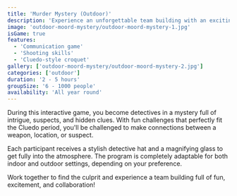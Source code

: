 ```yaml
---
title: 'Murder Mystery (Outdoor)'
description: 'Experience an unforgettable team building with an exciting murder mystery in Cluedo style!'
image: 'outdoor-moord-mystery/outdoor-moord-mystery-1.jpg'
isGame: true
features:
  - 'Communication game'
  - 'Shooting skills'
  - 'Cluedo-style croquet'
gallery: ['outdoor-moord-mystery/outdoor-moord-mystery-2.jpg']
categories: ['outdoor']
duration: '2 - 5 hours'
groupSize: '6 - 1000 people'
availability: 'All year round'
---
```


During this interactive game, you become detectives in a mystery full of intrigue, suspects, and hidden clues. With fun challenges that perfectly fit the Cluedo period, you'll be challenged to make connections between a weapon, location, or suspect.

Each participant receives a stylish detective hat and a magnifying glass to get fully into the atmosphere. The program is completely adaptable for both indoor and outdoor settings, depending on your preference.

Work together to find the culprit and experience a team building full of fun, excitement, and collaboration!
